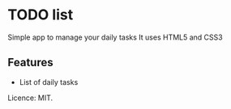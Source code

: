 # TODO list
Simple app to manage your daily tasks
It uses HTML5 and CSS3

## Features
* List of daily tasks

Licence: MIT.

